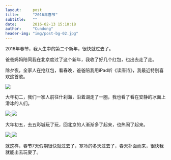```yaml
---
layout:     post
title:      "2016年春节"
subtitle:   ""
date:       2016-02-13 15:10:18
author:     "Cundong"
header-img: "img/post-bg-02.jpg"
---
```


<P>
	2016年春节，我人生中的第二个新年，很快就过去了。
</p>

<p>
	爸爸妈妈陪同我在北京度过了这个新年，我收了好几个红包，也出去走了走。
</p>

<p>
    除夕夜，全家人在抢红包，看春晚，爸爸陪我用iPad听《读唐诗》，我最近特别喜欢这首歌。
</p>
<a href="#">
    <img src="{{ site.baseurl }}/img/map_42.jpg">
</a>

<p>
	大年初二，我们一家人前往什刹海，沿着湖走了一圈，我也看了看在安静的冰面上滑冰的人们。
</p>
<a href="#">
    <img src="{{ site.baseurl }}/img/map_43.jpg">
</a>

<a href="#">
    <img src="{{ site.baseurl }}/img/map_44.jpg">
</a>

<p>
	大年初五，去五彩城玩了玩，回北京的人渐渐多了起来，也热闹了起来。
</p>
<a href="#">
    <img src="{{ site.baseurl }}/img/map_45.jpg">
</a>
<a href="#">
    <img src="{{ site.baseurl }}/img/map_46.jpg">
</a>

<p>
	就这样，春节7天假期很快就过去了，寒冷的冬天过去了，春天扑面而来，很快我就能出去玩耍了。
</p>